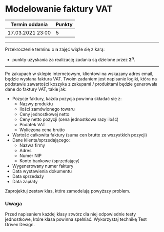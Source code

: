 # Modelowanie faktury VAT

| Termin oddania | Punkty     |
|----------------|:-----------|
|    17.03.2021  23:00 |   5        |

--- 
Przekroczenie terminu o **n** zajęć wiąże się z karą:
- punkty uzyskania za realizację zadania są dzielone przez **2<sup>n</sup>**.

--- 


Po zakupach w sklepie internetowym, klientowi na wskazany adres email, będzie wysłana faktura VAT. 
Twoim zadaniem jest napisanie logiki, która na podstawie zawartości koszyka z zakupami / produktami 
będzie generowała dane do faktury VAT, takie jak:
- Pozycje faktury, każda pozycja powinna składać się z:
    - Nazwy produktu
    - Ilości zamówionego towaru
    - Ceny jednostkowej netto
    - Ceny netto pozycji (cena jednostkowa razy ilość)
    - Podatek VAT
    - Wyliczona cena brutto
- Wartość całkowita faktury (suma cen brutto ze wszystkich pozycji)
- Dane klienta/sprzedającego:
    - Nazwa firmy
    - Adres
    - Numer NIP
    - Konto bankowe (sprzedający)
- Wygenerowany numer faktury
- Data wystawienia dokumentu
- Data sprzedaży
- Data zapłaty

Zaprojektuj zestaw klas, które zamodelują powyższy problem.

### Uwaga
Przed napisaniem każdej klasy stwórz dla niej odpowiednie testy jednostkowe, które klasa powinna spełniać. 
Wykorzystaj technikę Test Driven Design.
